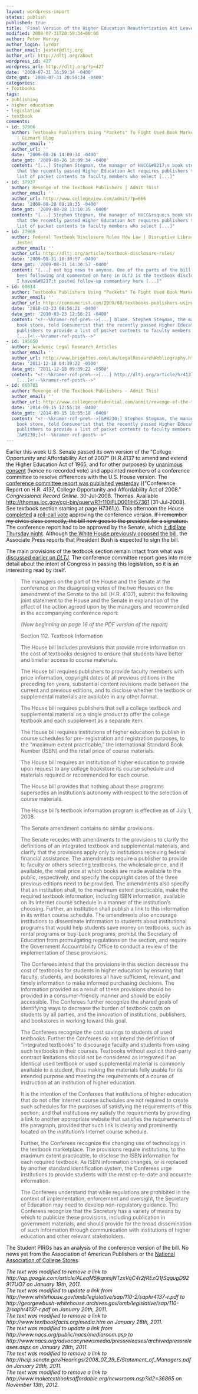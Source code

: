 ```yaml
---
layout: wordpress-import
status: publish
published: true
title: 'Final Version of the Higher Education Reauthorization Act Leaves Textbook Provisions Intact'
modified: 2008-07-31T20:59:34+00:00
author: Peter Murray
author_login: lyrdor
author_email: jester@dltj.org
author_url: http://dltj.org/about
wordpress_id: 427
wordpress_url: http://dltj.org/?p=427
date: '2008-07-31 16:59:34 -0400'
date_gmt: '2008-07-31 20:59:34 -0400'
categories:
- Textbooks
tags:
- publishing
- higher education
- legislation
- textbook
comments:
- id: 37906
  author: Textbooks Publishers Using "Packets" To Fight Used Book Market [Textbooks]
    | Gizmart Blog
  author_email: ''
  author_url: ''
  date: '2009-08-26 14:09:34 -0400'
  date_gmt: '2009-08-26 18:09:34 -0400'
  content: "[...] Stephen Stegman, the manager of HVCC&#8217;s book store, told Consumerist
    that the recently passed Higher Education Act requires publishers to provide a
    list of packet contents to faculty members who select [...]"
- id: 37937
  author: Revenge of the Textbook Publishers | Admit This!
  author_email: ''
  author_url: http://www.collegeview.com/admit/?p=666
  date: '2009-08-28 09:10:35 -0400'
  date_gmt: '2009-08-28 13:10:35 -0400'
  content: "[...] Stephen Stegman, the manager of HVCC&rsquo;s book store, told Consumerist
    that the recently passed Higher Education Act requires publishers to provide a
    list of packet contents to faculty members who select [...]"
- id: 37969
  author: Federal Textbook Disclosure Rules Now Law | Disruptive Library Technology
    Jester
  author_email: ''
  author_url: http://dltj.org/article/textbook-disclosure-rules/
  date: '2009-08-31 10:30:57 -0400'
  date_gmt: '2009-08-31 14:30:57 -0400'
  content: "[...] not big news to anyone. One of the parts of the bill that I have
    been following and commented on here in DLTJ is the textbook disclosure rules.
    I haven&#8217;t posted follow-up commentary here [...]"
- id: 60814
  author: Textbooks Publishers Using "Packets" To Fight Used Book Market - The Consumerist
  author_email: ''
  author_url: http://consumerist.com/2009/08/textbooks-publishers-using-packets-to-fight-used-book-market.html
  date: '2010-03-23 08:56:21 -0400'
  date_gmt: '2010-03-23 12:56:21 -0400'
  content: "<!--%kramer-ref-pre%-->[...] blame. Stephen Stegman, the manager of HVCC&#39;s
    book store, told Consumerist that the recently passed Higher Education Act requires
    publishers to provide a list of packet contents to faculty members who select
    [...]<!--%kramer-ref-post%-->"
- id: 195650
  author: Academic Legal Research Articles
  author_email: ''
  author_url: http://www.brigettes.com/Law/LegalResearchWebliography.htm
  date: '2011-12-18 04:39:22 -0500'
  date_gmt: '2011-12-18 09:39:22 -0500'
  content: "<!--%kramer-ref-pre%-->[...] http://dltj.org/article/hr4137-on-textbooks-almost-law/
    [...]<!--%kramer-ref-post%-->"
- id: 660703
  author: Revenge of the Textbook Publishers - Admit This!
  author_email: ''
  author_url: http://www.collegeconfidential.com/admit/revenge-of-the-textbook-publishers/
  date: '2014-09-15 12:55:18 -0400'
  date_gmt: '2014-09-15 16:55:18 -0400'
  content: "<!--%kramer-ref-pre%-->[&#8230;] Stephen Stegman, the manager of HVCC&#8217;s
    book store, told Consumerist that the recently passed Higher Education Act requires
    publishers to provide a list of packet contents to faculty members who select
    [&#8230;]<!--%kramer-ref-post%-->"
---
```

<p>Earlier this week U.S. Senate passed its own version of the "College Opportunity and Affordability Act of 2007" (H.R.4137 to amend and extend the Higher Education Act of 1965, and for other purposes) by <a href="http://www.senate.gov/reference/glossary_term/unanimous_consent.htm" title="U.S. Senate: Reference Home &amp;gt; Glossary &amp;gt; unanimous consent">unanimous consent</a> (hence no recorded vote) and appointed members of a conference committee to resolve differences with the U.S. House version.  The <a href="http://thomas.loc.gov/cgi-bin/query/R?r110:FLD001:H57361" title="Congressional Record for 30-Jul-2008 (via Library of Congress THOMAS service)">conference committee report was published yesterday</a> (("Conference Report on H.R. 4137, College Opportunity and Affordability Act of 2008." <i>Congressional Record Online</i>. 30-Jul-2008. Thomas. Available <a href="http://thomas.loc.gov/cgi-bin/query/R?r110:FLD001:H57361" title="Congressional Record for 30-Jul-2008 (via Library of Congress THOMAS service)">http://thomas.loc.gov/cgi-bin/query/R?r110:FLD001:H57361</a> [31-Jul-2008].  See textbook section starting at page H7361.)).  This afternoon the House <a href="http://www.c-spanarchives.org/library/vidLink.php?b=1217530335&amp;e=1217530351&amp;n=1" title="C-Span video of the completion of the roll-call vote on H.R.4137">completed</a> a <a href="http://clerk.house.gov/cgi-bin/vote.asp?year=2008&amp;rollnumber=544" title="House roll-call vote #544">roll-call vote</a> approving the conference version.  <del datetime="2008-08-01T01:33:03+00:00">If I remember my civics class correctly, the bill now goes to the president for a signature.</del> The conference report had to be approved by the Senate, which <a href="http://www.c-spanarchives.org/library/vidLink.php?b=1217551413&#038;e=1217551432&#038;n=2" title="http://www.c-spanarchives.org/library/vidLink.php?b=1217551413&#038;e=1217551432&#038;n=2">it did late Thursday night</a>.  Although <a href="http://georgewbush-whitehouse.archives.gov/omb/legislative/sap/110-2/saphr4137-r.pdf" title="Office of Management and Budget Statement of Administration Policy for H.R.4137, dated 6-Feb-2008">the White House previously opposed the bill</a>, the Associate Press reports that <span class="removed_link" title="http://ap.google.com/article/ALeqM5jkqnmjNTzxVqC4r2fREzQ1fSqqugD92917UO7">President Bush is expected to sign the bill</span>.</p>
<div style="float:right;padding-left:1.5em;padding-top:1em;margin-top:-2em;"><script type="text/javascript"><br />
oc_host_url = "http://www.opencongress.org/";<br />
oc_bill_id = "110-h4137";<br />
oc_frame_height = "300";<br />
oc_bgcolor = "ffffff";<br />
oc_textcolor = "333333";<br />
oc_bordercolor = "999999";<br />
</script><br />
<script type="text/javascript" src="http://www.opencongress.org/javascripts/bill_status.js"><br />
</script></div>
<p>The main provisions of the textbook section remain intact from what was <a href="/article/hr4137-on-textbooks/">discussed earlier on <acronym title="Disruptive Library Technology Jester"><i>DLTJ</i></acronym></a>.  The conference committee report goes into more detail about the intent of Congress in passing this legislation, so it is an interesting read by itself.</p>
<blockquote><p>The managers on the part of the House and the Senate at the conference on the disagreeing votes of the two Houses on the amendment of the Senate to the bill (H.R. 4137), submit the following joint statement to the House and the Senate in explanation of the effect of the action agreed upon by the managers and recommended in the accompanying conference report:</p>
<p><i>(Now beginning on page 16 of <span class="removed_link" title="http://help.senate.gov/Hearings/2008_07_29_E/Statement_of_Managers.pdf">the PDF version of the report</span>)</i></p>
<p>Section 112. Textbook Information</p>
<p>The House bill includes provisions that provide more information on the cost of textbooks designed to ensure that students have better and timelier access to course materials.</p>
<p>The House bill requires publishers to provide faculty members with price information, copyright dates of all previous editions in the preceding ten years, substantial content revisions made between the current and previous editions, and to disclose whether the textbook or supplemental materials are available in any other format.</p>
<p>The House bill requires publishers that sell a college textbook and supplemental material as a single product to offer the college textbook and each supplement as a separate item.</p>
<p>The House bill requires institutions of higher education to publish in course schedules for pre- registration and registration purposes, to the &ldquo;maximum extent practicable,&rdquo; the International Standard Book Number (ISBN) and the retail price of course materials.</p>
<p>The House bill requires an institution of higher education to provide upon request to any college bookstore its course schedule and materials required or recommended for each course.</p>
<p>The House bill provides that nothing about these programs supersedes an institution&rsquo;s autonomy with respect to the selection of course materials.</p>
<p>The House bill&rsquo;s textbook information program is effective as of July 1, 2008.</p>
<p>The Senate amendment contains no similar provisions.</p>
<p>The Senate recedes with amendments to the provisions to clarify the definitions of an integrated textbook and supplemental materials, and clarify that the provisions apply only to institutions receiving federal financial assistance.  The amendments require a publisher to provide to faculty or others selecting textbooks, the wholesale price, and if available, the retail price at which books are made available to the public, respectively, and specify the copyright dates of the three previous editions need to be provided.  The amendments also specify that an institution shall, to the maximum extent practicable, make the required textbook information, including ISBN information, available on its Internet course schedule in a manner of the institution&rsquo;s choosing.  Further, an institution shall publish a link to this information in its written course schedule.  The amendments also encourage institutions to disseminate information to students about institutional programs that would help students save money on textbooks, such as rental programs or buy-back programs, prohibit the Secretary of Education from promulgating regulations on the section, and require the Government Accountability Office to conduct a review of the implementation of these provisions.</p>
<p>The Conferees intend that the provisions in this section decrease the cost of textbooks for students in higher education by ensuring that faculty, students, and bookstores all have sufficient, relevant, and timely information to make informed purchasing decisions.  The information provided as a result of these provisions should be provided in a consumer-friendly manner and should be easily accessible.  The Conferees further recognize the shared goals of identifying ways to decrease the burden of textbook costs on students by all parties, and the innovation of institutions, publishers, and bookstores in working toward this goal.</p>
<p>The Conferees recognize the cost savings to students of used textbooks.  Further the Conferees do not intend the definition of &ldquo;integrated textbooks&rdquo; to discourage faculty and students from using such textbooks in their courses.  Textbooks without explicit third-party contract limitations should not be considered as integrated if an identical used textbook or used supplemental material is commonly available to a student, thus making the materials fully usable for its intended purpose and meeting the requirements of a course of instruction at an institution of higher education.</p>
<p>It is the intention of the Conferees that institutions of higher education that do not offer Internet course schedules are not required to create such schedules for the purposes of satisfying the requirements of this section; and that institutions my satisfy the requirements by providing a link to another appropriate website that satisfies the requirements of the paragraph, provided that such link is clearly and prominently located on the institution&rsquo;s Internet course schedule.</p>
<p>Further, the Conferees recognize the changing use of technology in the textbook marketplace.  The provisions require institutions, to the maximum extent practicable, to disclose the ISBN information for each required textbook.  As ISBN information changes, or is replaced by another standard identification system, the Conferees urge institutions to provide students with the most up-to-date and accurate information.</p>
<p>The Conferees understand that while regulations are prohibited in the context of implementation, enforcement and oversight, the Secretary of Education may need to develop non-regulatory guidance.  The Conferees recognize that the Secretary has a variety of means by which to publicize these provisions, including publication in government materials, and should provide for the broad dissemination of such information through communication with institutions of higher education and other relevant stakeholders.</p></blockquote>
<p>The Student PIRGs has an <span class="removed_link" title="http://www.maketextbooksaffordable.org/newsroom.asp?id2=36865">analysis of the conference version of the bill</span>.  No news yet from the <span class="removed_link" title="http://www.textbookfacts.org/media.htm">Association of American Publishers</span> or the <a href="http://www.nacs.org/advocacynewsmedia/pressreleases/archivedpressreleases.aspx" title="Media site of NACS">National Association of College Stores</a>.
<p style="padding:0;margin:0;font-style:italic;" class="removed_link">The text was modified to remove a link to http://ap.google.com/article/ALeqM5jkqnmjNTzxVqC4r2fREzQ1fSqqugD92917UO7 on January 19th, 2011.</p>
<p style="padding:0;margin:0;font-style:italic;">The text was modified to update a link from http://www.whitehouse.gov/omb/legislative/sap/110-2/saphr4137-r.pdf to http://georgewbush-whitehouse.archives.gov/omb/legislative/sap/110-2/saphr4137-r.pdf on January 20th, 2011.</p>
<p style="padding:0;margin:0;font-style:italic;" class="removed_link">The text was modified to remove a link to http://www.textbookfacts.org/media.htm on January 28th, 2011.</p>
<p style="padding:0;margin:0;font-style:italic;">The text was modified to update a link from http://www.nacs.org/public/nacs/mediaroom.asp to http://www.nacs.org/advocacynewsmedia/pressreleases/archivedpressreleases.aspx on January 28th, 2011.</p>
<p style="padding:0;margin:0;font-style:italic;" class="removed_link">The text was modified to remove a link to http://help.senate.gov/Hearings/2008_07_29_E/Statement_of_Managers.pdf on January 28th, 2011.</p>
<p style="padding:0;margin:0;font-style:italic;" class="removed_link">The text was modified to remove a link to http://www.maketextbooksaffordable.org/newsroom.asp?id2=36865 on November 13th, 2012.</p>
